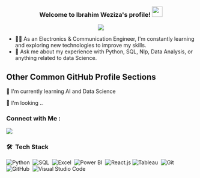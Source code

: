 

<h3 align="center">
  Welcome to Ibrahim Weziza's profile!
  <img src="https://media.giphy.com/media/hvRJCLFzcasrR4ia7z/giphy.gif" width="28">
</h3>

<!-- Typing SVG by DenverCoder1 - https://github.com/DenverCoder1/readme-typing-svg -->

<p align="center">
  <a href="https://github.com/DenverCoder1/readme-typing-svg"><img src="https://readme-typing-svg.herokuapp.com/?lines=Data%20Analyst;NLP%20Learner;ECE%20Fresh%20Graduate;Always%20learning%20new%20things&font=Fira%20Code&center=true&width=440&height=45&color=f75c7e&vCenter=true&size=22"></a>
</p>

- 👨‍💻 As an Electronics & Communication Engineer, I'm constantly learning and exploring new technologies to improve my skills.
- 💬 Ask me about my experience with Python, SQL, Nlp, Data Analysis, or anything related to data Science.


## Other Common GitHub Profile Sections

🧠 I'm currently learning AI and Data Science

🤔 I'm looking ..


### Connect with Me :

<a href="https://linkedin.com/in/ibrahim-weziza-ba0971200/" target="_blank"><img src="https://img.shields.io/badge/Ibrahim%20Weziza-0077B5?style=for-the-badge&logo=Linkedin&logoColor=white"/></a>



### 🛠 &nbsp;Tech Stack
![Python](https://img.shields.io/badge/-Python-05122A?style=flat&logo=javascript)&nbsp;
![SQL](https://img.shields.io/badge/-SQL-05122A?style=flat&logo=bootstrap&logoColor=563D7C)&nbsp;
![Excel](https://img.shields.io/badge/-Excel-05122A?style=flat&logo=HTML5)&nbsp;
![Power BI](https://img.shields.io/badge/-Power-BI-05122A?style=flat&logo=CSS3&logoColor=1572B6)&nbsp;
![React.js](https://img.shields.io/badge/-React-05122A?style=flat&logo=react)
![Tableau](https://img.shields.io/badge/-Tableau-05122A?style=flat&logo=node.js&logoColor=339933)&nbsp;
![Git](https://img.shields.io/badge/-Git-05122A?style=flat&logo=git)&nbsp;
![GitHub](https://img.shields.io/badge/-GitHub-05122A?style=flat&logo=github)&nbsp;
![Visual Studio Code](https://img.shields.io/badge/-Visual%20Studio%20Code-05122A?style=flat&logo=visual-studio-code&logoColor=007ACC)&nbsp;




